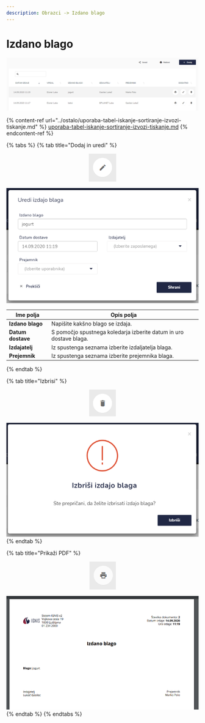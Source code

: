 ```yaml
---
description: Obrazci -> Izdano blago
---
```


# Izdano blago

![](../.gitbook/assets/Obrazci_izdano_blago_pogled.PNG)

{% content-ref url="../ostalo/uporaba-tabel-iskanje-sortiranje-izvozi-tiskanje.md" %}
[uporaba-tabel-iskanje-sortiranje-izvozi-tiskanje.md](../ostalo/uporaba-tabel-iskanje-sortiranje-izvozi-tiskanje.md)
{% endcontent-ref %}

{% tabs %}
{% tab title="Dodaj in uredi" %}
<div align="center"><img src="../.gitbook/assets/Knjiga_ikona_pisalo (5).png" alt="Ikona za brisanje."></div>

![](../.gitbook/assets/Obrazci_izdano_blago_uredi.PNG)

| Ime polja         | Opis polja                                                         |
| ----------------- | ------------------------------------------------------------------ |
| **Izdano blago**  | Napišite kakšno blago se izdaja.                                   |
| **Datum dostave** | S pomočjo spustnega koledarja izberite datum in uro dostave blaga. |
| **Izdajatelj**    | Iz spustenga seznama izberite izdaljatelja blaga.                  |
| **Prejemnik**     | Iz spustenga seznama izberite prejemnika blaga.                    |
{% endtab %}

{% tab title="Izbrisi" %}
<div align="center"><img src="../.gitbook/assets/Knjiga_ikona_izbris.png" alt="Ikona za brisanje."></div>

![](../.gitbook/assets/Obrazci_izdano_blago_izbrisi.PNG)
{% endtab %}

{% tab title="Prikaži PDF" %}
<div align="center"><img src="../.gitbook/assets/Knjiga_ikona_tisk (1).png" alt="Ikona za prikaz PDF dokumenta."></div>

![](../.gitbook/assets/Obrazci_izdano_blago_tiskaj.PNG)
{% endtab %}
{% endtabs %}

​‌

